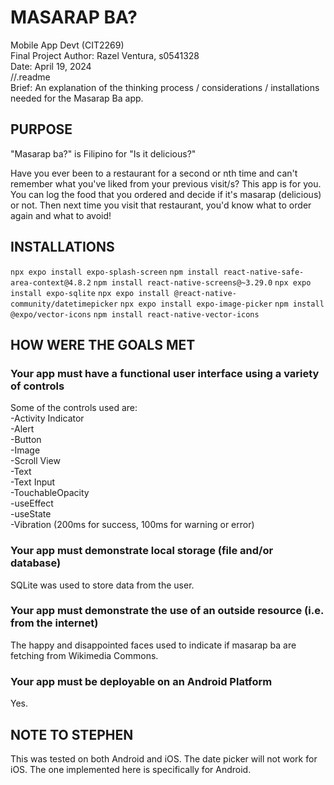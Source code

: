 # MASARAP BA?


Mobile App Devt (CIT2269)  
Final Project 
Author: Razel Ventura, s0541328  
Date: April 19, 2024  
//.readme  
Brief: An explanation of the thinking process / considerations / installations needed for the Masarap Ba app.  

## PURPOSE 

"Masarap ba?" is Filipino for "Is it delicious?"

Have you ever been to a restaurant for a second or nth time and can't remember what you've liked from your previous visit/s? 
This app is for you. You can log the food that you ordered and decide if it's masarap (delicious) or not. Then next time you visit that restaurant, you'd know what to order again and what to avoid!

## INSTALLATIONS

``` npx expo install expo-splash-screen ```
``` npm install react-native-safe-area-context@4.8.2 ```
``` npm install react-native-screens@~3.29.0 ```
``` npx expo install expo-sqlite ```
``` npx expo install @react-native-community/datetimepicker ```
``` npx expo install expo-image-picker ```
``` npm install @expo/vector-icons ```
``` npm install react-native-vector-icons ```


## HOW WERE THE GOALS MET
### Your app must have a functional user interface using a variety of controls
Some of the controls used are:  
-Activity Indicator  
-Alert  
-Button  
-Image  
-Scroll View  
-Text  
-Text Input  
-TouchableOpacity  
-useEffect  
-useState  
-Vibration (200ms for success, 100ms for warning or error)  

### Your app must demonstrate local storage (file and/or database)
SQLite was used to store data from the user.

### Your app must demonstrate the use of an outside resource (i.e. from the internet)
The happy and disappointed faces used to indicate if masarap ba are fetching from Wikimedia Commons. 

### Your app must be deployable on an Android Platform
Yes.

## NOTE TO STEPHEN
This was tested on both Android and iOS. The date picker will not work for iOS. The one implemented here is specifically for Android.
